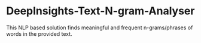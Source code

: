 # DeepInsights-Text-N-gram-Analyser
This NLP based solution finds meaningful and frequent n-grams/phrases of words in the provided text.

